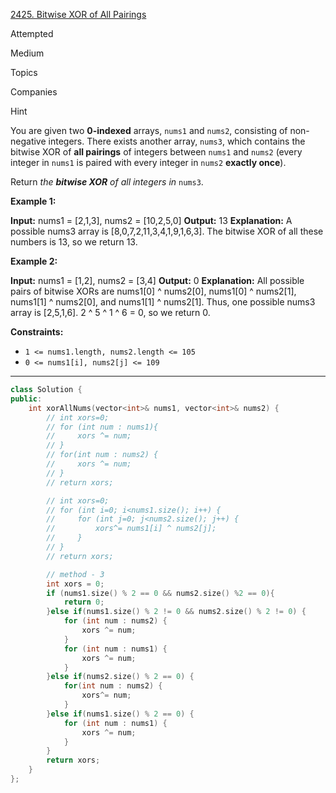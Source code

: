 [2425. Bitwise XOR of All Pairings](https://leetcode.com/problems/bitwise-xor-of-all-pairings/)

Attempted

Medium

Topics

Companies

Hint

You are given two **0-indexed** arrays, `nums1` and `nums2`, consisting of non-negative integers. There exists another array, `nums3`, which contains the bitwise XOR of **all pairings** of integers between `nums1` and `nums2` (every integer in `nums1` is paired with every integer in `nums2` **exactly once**).

Return _the **bitwise XOR** of all integers in_ `nums3`.

**Example 1:**

**Input:** nums1 = [2,1,3], nums2 = [10,2,5,0]
**Output:** 13
**Explanation:**
A possible nums3 array is [8,0,7,2,11,3,4,1,9,1,6,3].
The bitwise XOR of all these numbers is 13, so we return 13.

**Example 2:**

**Input:** nums1 = [1,2], nums2 = [3,4]
**Output:** 0
**Explanation:**
All possible pairs of bitwise XORs are nums1[0] ^ nums2[0], nums1[0] ^ nums2[1], nums1[1] ^ nums2[0],
and nums1[1] ^ nums2[1].
Thus, one possible nums3 array is [2,5,1,6].
2 ^ 5 ^ 1 ^ 6 = 0, so we return 0.

**Constraints:**

- `1 <= nums1.length, nums2.length <= 105`
- `0 <= nums1[i], nums2[j] <= 109`

---

```cpp
class Solution {
public:
    int xorAllNums(vector<int>& nums1, vector<int>& nums2) {
        // int xors=0;
        // for (int num : nums1){
        //     xors ^= num;
        // } 
        // for(int num : nums2) {
        //     xors ^= num;
        // }
        // return xors;

        // int xors=0;
        // for (int i=0; i<nums1.size(); i++) {
        //     for (int j=0; j<nums2.size(); j++) {
        //         xors^= nums1[i] ^ nums2[j];
        //     }
        // }
        // return xors;

        // method - 3
        int xors = 0;
        if (nums1.size() % 2 == 0 && nums2.size() %2 == 0){
            return 0;
        }else if(nums1.size() % 2 != 0 && nums2.size() % 2 != 0) {
            for (int num : nums2) {
                xors ^= num;
            }
            for (int num : nums1) {
                xors ^= num;
            }
        }else if(nums2.size() % 2 == 0) {
            for(int num : nums2) {
                xors^= num;
            }
        }else if(nums1.size() % 2 == 0) {
            for (int num : nums1) {
                xors ^= num;
            }
        }
        return xors;
    }
};

```

